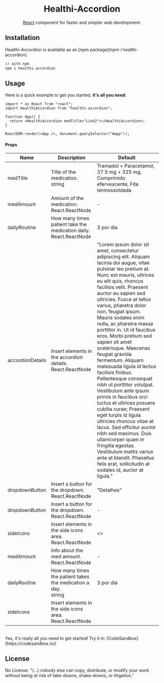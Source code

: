 <!-- <p align="center">
  <a href="https://mpds.f3m.pt/" rel="noopener" target="_blank"><img width="350" src="https://i.imgur.com/OANOfLI.png" alt="MPDS logo"></a></p>
</p> -->

<h1 align="center">Healthi-Accordion</h1>

<div align="center">

[React](https://reactjs.org/) component for faster and simpler web development.

<!--
[![license](https://img.shields.io/badge/license-MIT-blue.svg)](https://github.com/mui-org/material-ui/blob/master/LICENSE)
[![npm latest package](https://img.shields.io/npm/v/@material-ui/core/latest.svg)](https://www.npmjs.com/package/@material-ui/core)
[![npm next package](https://img.shields.io/npm/v/@material-ui/core/next.svg)](https://www.npmjs.com/package/@material-ui/core)
[![npm downloads](https://img.shields.io/npm/dm/@material-ui/core.svg)](https://www.npmjs.com/package/@material-ui/core)
[![CircleCI](https://img.shields.io/circleci/project/github/mui-org/material-ui/next.svg)](https://app.circleci.com/pipelines/github/mui-org/material-ui?branch=next)
[![Coverage Status](https://img.shields.io/codecov/c/github/mui-org/material-ui/next.svg)](https://codecov.io/gh/mui-org/material-ui/branch/next)
[![Follow on Twitter](https://img.shields.io/twitter/follow/MaterialUI.svg?label=follow+Material-UI)](https://twitter.com/MaterialUI)
[![Dependabot Status](https://api.dependabot.com/badges/status?host=github&repo=mui-org/material-ui)](https://dependabot.com)
[![Average time to resolve an issue](https://isitmaintained.com/badge/resolution/mui-org/material-ui.svg)](https://isitmaintained.com/project/mui-org/material-ui 'Average time to resolve an issue')
[![Crowdin](https://badges.crowdin.net/material-ui-docs/localized.svg)](https://translate.material-ui.com/project/material-ui-docs)
[![Open Collective backers and sponsors](https://img.shields.io/opencollective/all/material-ui)](https://opencollective.com/material-ui) -->

</div>

## Installation

Healthi-Accordion is available as an [npm package](npm i healthi-accordion).

```sh
// with npm
npm i healthi-accordion

```

## Usage

Here is a quick example to get you started, **it's all you need**:

```tsx
import * as React from "react";
import HealthiAccordion from "healthi-accordion";

function App() {
  return <HealthiAccordion medTitle="Link2"></HealthiAccordion>;
}

ReactDOM.render(<App />, document.querySelector("#app"));
```

<h4>Props</h4>

<table>
  <thead>
    <tr>
      <th>Name</th>
      <th>Description</th>
      <th>Default</th>
    </tr>
  </thead>
  <tbody>
    <tr>
      <td>
        <span>medTitle</span>
      </td>
      <td>
        <div>
          <span>Title of the medication.</span>
        </div>
        <div>
          <div>
            <span>string</span>
          </div>
        </div>
      </td>
      <td>
        <span>Tramadol + Paracetamol, 37.5 mg + 325 mg, Comprimido efervescente, Fita termossoldada
        </span>
      </td>
    </tr>
    <tr>
      <td>
        <span>medAmount</span>
      </td>
      <td>
        <div>
          <span>Amount of the medication.</span>
        </div>
        <div>
          <div>
            <span>React.ReactNode</span>
          </div>
        </div>
      </td>
      <td>
        <span>-</span>
      </td>
    </tr>
    <tr>
      <td>
        <span>dailyRoutine</span>
      </td>
      <td>
        <div>
          <span>How many times patient take the medication daily.</span>
        </div>
        <div>
          <div>
            <span>React.ReactNode</span>
          </div>
        </div>
      </td>
      <td>
        <span>3 por dia</span>
      </td>
    </tr>
    <tr>
      <td>
        <span>accordionDetails</span>
      </td>
      <td>
        <div>
          <span>Insert elements in the accordion details.</span>
        </div>
        <div>
          <div>
            <span>React.ReactNode</span>
          </div>
        </div>
      </td>
      <td>
        <span>"Lorem ipsum dolor sit amet, consectetur adipiscing elit. Aliquam lacinia dui augue, vitae pulvinar leo pretium at. Nunc est mauris, ultrices eu elit quis, rhoncus facilisis velit. Praesent auctor eu sapien sed ultricies. Fusce at tellus varius, pharetra dolor non, feugiat ipsum. Mauris sodales enim nulla, ac pharetra massa porttitor in. Ut id faucibus eros. Morbi pretium sed sapien sit amet scelerisque. Maecenas feugiat gravida fermentum. Aliquam malesuada ligula id lectus facilisis finibus. Pellentesque consequat nibh ut porttitor volutpat. Vestibulum ante ipsum primis in faucibus orci luctus et ultrices posuere cubilia curae; Praesent eget turpis id ligula ultricies rhoncus vitae at lacus. Sed efficitur auctor nibh sed maximus. Duis ullamcorper quam in fringilla egestas. Vestibulum mattis varius ante at blandit. Phasellus felis erat, sollicitudin at sodales id, auctor at ligula."
        </span>
      </td>
    </tr>
    <tr>
      <td>
        <span>dropdownButton</span>
      </td>
      <td>
        <div>
          <span>Insert a button for the dropdown.</span>
        </div>
        <div>
          <div>
            <span>React.ReactNode</span>
          </div>
        </div>
      </td>
      <td>
        <span>"Detalhes"</span>
      </td>
    </tr>
    <tr>
      <td>
        <span>dropdownButton</span>
      </td>
      <td>
        <div>
          <span>Insert a button for the dropdown.</span>
        </div>
        <div>
          <div>
            <span>React.ReactNode</span>
          </div>
        </div>
      </td>
      <td>
        <span>-</span>
      </td>
    </tr>
    <tr>
      <td>
        <span>sideIcons</span>
      </td>
      <td>
        <div>
          <span>Insert elements in the side icons area.</span>
        </div>
        <div>
          <div>
            <span>React.ReactNode</span>
          </div>
        </div>
      </td>
      <td>
        <span>
            <>
                <CancelIcon color="secondary" className="my-auto mx-3">
                </CancelIcon>
            </>
        </span>
      </td>
    </tr>
    <tr>
      <td>
        <span>medAmount</span>
      </td>
      <td>
        <div>
          <span>Info about the med amount.</span>
        </div>
        <div>
          <div>
            <span>React.ReactNode</span>
          </div>
        </div>
      </td>
      <td>
        <span>
            -
        </span>
      </td>
    </tr>
    <tr>
      <td>
        <span>dailyRoutine</span>
      </td>
      <td>
        <div>
          <span>How many times the patient takes the medication a day.</span>
        </div>
        <div>
          <div>
            <span>string</span>
          </div>
        </div>
      </td>
      <td>
        <span>
            3 por dia
        </span>
      </td>
    </tr>
    <tr>
      <td>
        <span>sideIcons</span>
      </td>
      <td>
        <div>
          <span>Insert elements in the side icons area.</span>
        </div>
        <div>
          <div>
            <span>React.ReactNode</span>
          </div>
        </div>
      </td>
      <td>
        <span>
          <CancelIcon style={{color: "#04a0aa"}} className="my-auto mx-3"></CancelIcon>
        </span>
      </td>
    </tr>
  </tbody>
</table>
<br>
Yes, it's really all you need to get started! Try it in:
[CodeSandbox](https://codesandbox.io/)
<br>

## License

No License. "(...) nobody else can copy, distribute, or modify your work without being at risk of take-downs, shake-downs, or litigation."

